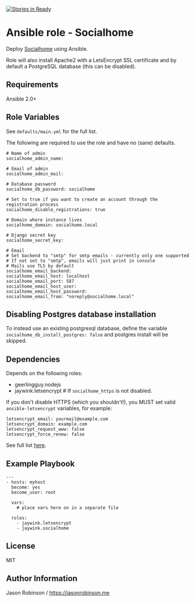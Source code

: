 [![Stories in Ready](https://badge.waffle.io/jaywink/ansible-socialhome.png?label=ready&title=Ready)](https://waffle.io/jaywink/ansible-socialhome)

Ansible role - Socialhome
=========================

Deploy [Socialhome](https://github.com/jaywink/socialhome) using Ansible.

Role will also install Apache2 with a LetsEncrypt SSL certificate and by default a PostgreSQL database (this can be disabled).

Requirements
------------

Ansible 2.0+

Role Variables
--------------

See `defaults/main.yml` for the full list.

The following are required to use the role and have no (sane) defaults.

    # Name of admin
    socialhome_admin_name:

    # Email of admin
    socialhome_admin_mail:

    # Database password
    socialhome_db_password: socialhome

    # Set to true if you want to create an account through the registration process
    socialhome_disable_registrations: true

    # Domain where instance lives
    socialhome_domain: socialhome.local

    # Django secret key
    socialhome_secret_key:

    # Email
    # Set backend to "smtp" for smtp emails - currently only one supported
    # If not set to "smtp", emails will just print in console
    # Mails use TLS by default
    socialhome_email_backend:
    socialhome_email_host: localhost
    socialhome_email_port: 587
    socialhome_email_host_user:
    socialhome_email_host_password:
    socialhome_email_from: "noreply@socialhome.local"

Disabling Postgres database installation
----------------------------------------

To instead use an existing postgresql database, define the variable `socialhome_db_install_postgres: false` and postgres install will be skipped.

Dependencies
------------

Depends on the following roles:

* geerlingguy.nodejs
* jaywink.letsencrypt  # If `socialhome_https` is not disabled.

If you don't disable HTTPS (which you shouldn't!), you MUST set valid `ansible-letsencrypt` variables, for example:

    letsencrypt_email: yourmail@example.com
    letsencrypt_domain: example.com
    letsencrypt_request_www: false
    letsencrypt_force_renew: false

See full list [here](https://github.com/jaywink/ansible-letsencrypt/blob/master/defaults/main.yml).

Example Playbook
----------------

    ---
    - hosts: myhost
      become: yes
      become_user: root

      vars:
        # place vars here on in a separate file

      roles:
        - jaywink.letsencrypt
        - jaywink.socialhome

License
-------

MIT

Author Information
------------------

Jason Robinson / https://jasonrobinson.me
